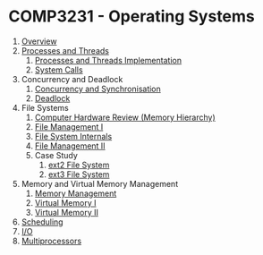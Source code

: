 # COMP3231 - Operating Systems

1. [Overview](https://github.com/hillaryychan/COMP3231/blob/master/notes/01_Overview.md)
2. [Processes and Threads](https://github.com/hillaryychan/COMP3231/blob/master/notes/02_Processes-and-Threads.md)
    1. [Processes and Threads Implementation](https://github.com/hillaryychan/COMP3231/blob/master/notes/05_Processes-and-Threads-Impl.md)
    2. [System Calls](https://github.com/hillaryychan/COMP3231/blob/master/notes/06_System-Calls.md)
3. Concurrency and Deadlock
    1. [Concurrency and Synchronisation](https://github.com/hillaryychan/COMP3231/blob/master/notes/03_Concurrency-and-Synchronisation.md)
    2. [Deadlock](https://github.com/hillaryychan/COMP3231/blob/master/notes/04_Deadlock.md)
4. File Systems
    1. [Computer Hardware Review (Memory Hierarchy)](https://github.com/hillaryychan/COMP3231/blob/master/notes/07_Memory-Hierarchy.md)
    2. [File Management I](https://github.com/hillaryychan/COMP3231/blob/master/notes/08_File-Management.md)
    3. [File System Internals](https://github.com/hillaryychan/COMP3231/blob/master/notes/09_File-System-Internals.md)
    4. [File Management II](https://github.com/hillaryychan/COMP3231/blob/master/notes/10_File-Management-ctd.md)
    5. Case Study
        1. [ext2 File System](https://github.com/hillaryychan/COMP3231/blob/master/notes/11_Case-Study:ext2.md)
        2. [ext3 File System](https://github.com/hillaryychan/COMP3231/blob/master/notes/12_Case-Study:ext3.md)
5. Memory and Virtual Memory Management
    1. [Memory Management](https://github.com/hillaryychan/COMP3231/blob/master/notes/13_Memory-Management.md)
    2. [Virtual Memory I](https://github.com/hillaryychan/COMP3231/blob/master/notes/14_Virtual-Memory.md)
    3. [Virtual Memory II](https://github.com/hillaryychan/COMP3231/blob/master/notes/15_Virtual-Memory-ctd.md)
6. [Scheduling]()
7. [I/O]()
8. [Multiprocessors]()
